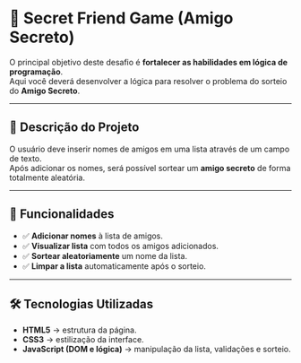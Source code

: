 # 🎁 Secret Friend Game (Amigo Secreto)

O principal objetivo deste desafio é **fortalecer as habilidades em lógica de programação**.  
Aqui você deverá desenvolver a lógica para resolver o problema do sorteio do **Amigo Secreto**.

---

## 🧩 Descrição do Projeto
O usuário deve inserir nomes de amigos em uma lista através de um campo de texto.  
Após adicionar os nomes, será possível sortear um **amigo secreto** de forma totalmente aleatória.

---

## 🎯 Funcionalidades
- ✅ **Adicionar nomes** à lista de amigos.  
- ✅ **Visualizar lista** com todos os amigos adicionados.  
- ✅ **Sortear aleatoriamente** um nome da lista.    
- ✅ **Limpar a lista** automaticamente após o sorteio.  

---

## 🛠️ Tecnologias Utilizadas
- **HTML5** → estrutura da página.  
- **CSS3** → estilização da interface.  
- **JavaScript (DOM e lógica)** → manipulação da lista, validações e sorteio.  

